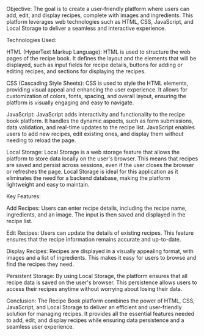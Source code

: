 Objective:
The goal is to create a user-friendly platform where users can add, edit, and display recipes, complete with images and ingredients. This platform leverages web technologies such as HTML, CSS, JavaScript, and Local Storage to deliver a seamless and interactive experience.

Technologies Used:

HTML (HyperText Markup Language):
HTML is used to structure the web pages of the recipe book. It defines the layout and the elements that will be displayed, such as input fields for recipe details, buttons for adding or editing recipes, and sections for displaying the recipes.

CSS (Cascading Style Sheets):
CSS is used to style the HTML elements, providing visual appeal and enhancing the user experience. It allows for customization of colors, fonts, spacing, and overall layout, ensuring the platform is visually engaging and easy to navigate.

JavaScript:
JavaScript adds interactivity and functionality to the recipe book platform. It handles the dynamic aspects, such as form submissions, data validation, and real-time updates to the recipe list. JavaScript enables users to add new recipes, edit existing ones, and display them without needing to reload the page.

Local Storage:
Local Storage is a web storage feature that allows the platform to store data locally on the user's browser. This means that recipes are saved and persist across sessions, even if the user closes the browser or refreshes the page. Local Storage is ideal for this application as it eliminates the need for a backend database, making the platform lightweight and easy to maintain.

Key Features:

Add Recipes:
Users can enter recipe details, including the recipe name, ingredients, and an image. The input is then saved and displayed in the recipe list.

Edit Recipes:
Users can update the details of existing recipes. This feature ensures that the recipe information remains accurate and up-to-date.

Display Recipes:
Recipes are displayed in a visually appealing format, with images and a list of ingredients. This makes it easy for users to browse and find the recipes they need.

Persistent Storage:
By using Local Storage, the platform ensures that all recipe data is saved on the user's browser. This persistence allows users to access their recipes anytime without worrying about losing their data.

Conclusion:
The Recipe Book platform combines the power of HTML, CSS, JavaScript, and Local Storage to deliver an efficient and user-friendly solution for managing recipes. It provides all the essential features needed to add, edit, and display recipes while ensuring data persistence and a seamless user experience.
